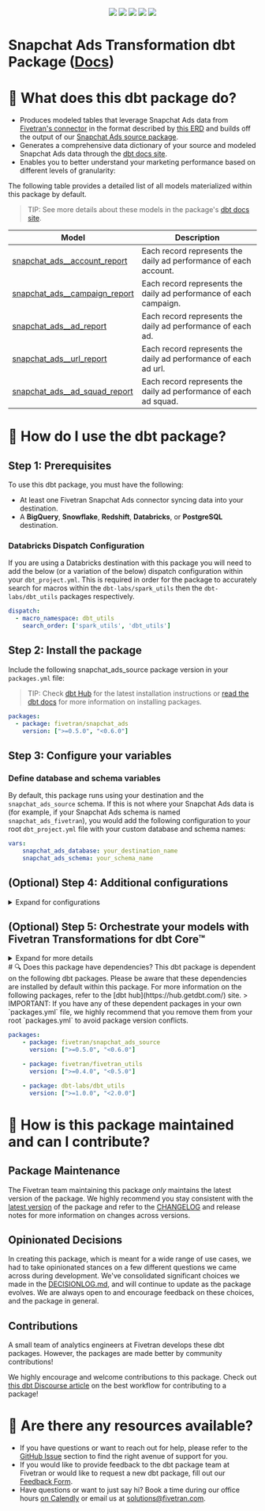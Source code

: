 <p align="center">
    <a alt="License"
        href="https://github.com/fivetran/dbt_snapchat_ads/blob/main/LICENSE">
        <img src="https://img.shields.io/badge/License-Apache%202.0-blue.svg" /></a>
    <a alt="Fivetran-Release"
        href="https://fivetran.com/docs/getting-started/core-concepts#releasephases">
        <img src="https://img.shields.io/badge/Fivetran Release Phase-_Beta-orange.svg" /></a>
    <a alt="dbt-core">
        <img src="https://img.shields.io/badge/dbt_Core™_version->=1.3.0_,<2.0.0-orange.svg" /></a>
    <a alt="Maintained?">
        <img src="https://img.shields.io/badge/Maintained%3F-yes-green.svg" /></a>
    <a alt="PRs">
        <img src="https://img.shields.io/badge/Contributions-welcome-blueviolet" /></a>
</p>

# Snapchat Ads Transformation dbt Package ([Docs](https://fivetran.github.io/dbt_snapchat_ads/))
# 📣 What does this dbt package do?
- Produces modeled tables that leverage Snapchat Ads data from [Fivetran's connector](https://fivetran.com/docs/applications/snapchat_ads) in the format described by [this ERD](https://fivetran.com/docs/applications/snapchat_ads#schemainformation) and builds off the output of our [Snapchat Ads source package](https://github.com/fivetran/dbt_snapchat_ads_source).
- Generates a comprehensive data dictionary of your source and modeled Snapchat Ads data through the [dbt docs site](https://fivetran.github.io/dbt_snapchat_ads/).
- Enables you to better understand your marketing performance based on different levels of granularity:

The following table provides a detailed list of all models materialized within this package by default. 
> TIP: See more details about these models in the package's [dbt docs site](https://fivetran.github.io/dbt_snapchat_ads/#!/overview?g_v=1&g_e=seeds).

| **Model**                    | **Description**                                                                                                        |
| ---------------------------- | ---------------------------------------------------------------------------------------------------------------------- |
| [snapchat_ads__account_report](https://fivetran.github.io/dbt_snapchat_ads/#!/model/model.snapchat_ads.snapchat_ads__account_report)     | Each record represents the daily ad performance of each account.                                                       |
| [snapchat_ads__campaign_report](https://fivetran.github.io/dbt_snapchat_ads/#!/model/model.snapchat_ads.snapchat_ads__campaign_report)    | Each record represents the daily ad performance of each campaign.                                                      |
| [snapchat_ads__ad_report](https://fivetran.github.io/dbt_snapchat_ads/#!/model/model.snapchat_ads.snapchat_ads__ad_report)          | Each record represents the daily ad performance of each ad.                                                            |
| [snapchat_ads__url_report](https://fivetran.github.io/dbt_snapchat_ads/#!/model/model.snapchat_ads.snapchat_ads__url_report)         | Each record represents the daily ad performance of each ad url.                                                           |
| [snapchat_ads__ad_squad_report](https://fivetran.github.io/dbt_snapchat_ads/#!/model/model.snapchat_ads.snapchat_ads__ad_squad_report)    | Each record represents the daily ad performance of each ad squad.         
# 🎯 How do I use the dbt package?

## Step 1: Prerequisites
To use this dbt package, you must have the following:

- At least one Fivetran Snapchat Ads connector syncing data into your destination.
- A **BigQuery**, **Snowflake**, **Redshift**, **Databricks**, or **PostgreSQL** destination.

### Databricks Dispatch Configuration
If you are using a Databricks destination with this package you will need to add the below (or a variation of the below) dispatch configuration within your `dbt_project.yml`. This is required in order for the package to accurately search for macros within the `dbt-labs/spark_utils` then the `dbt-labs/dbt_utils` packages respectively.
```yml
dispatch:
  - macro_namespace: dbt_utils
    search_order: ['spark_utils', 'dbt_utils']
```

## Step 2: Install the package
Include the following snapchat_ads_source package version in your `packages.yml` file:
> TIP: Check [dbt Hub](https://hub.getdbt.com/) for the latest installation instructions or [read the dbt docs](https://docs.getdbt.com/docs/package-management) for more information on installing packages.
```yaml
packages:
  - package: fivetran/snapchat_ads
    version: [">=0.5.0", "<0.6.0"]

```
## Step 3: Configure your variables

### Define database and schema variables
By default, this package runs using your destination and the `snapchat_ads_source` schema. If this is not where your Snapchat Ads data is (for example, if your Snapchat Ads schema is named `snapchat_ads_fivetran`), you would add the following configuration to your root `dbt_project.yml` file with your custom database and schema names:

```yml
vars:
    snapchat_ads_database: your_destination_name
    snapchat_ads_schema: your_schema_name 
```

## (Optional) Step 4: Additional configurations
<details><summary>Expand for configurations</summary>

## Enable records to have null urls
The default behavior for the `snapchat_ads__url_report` end model is to filter out records having null URL fields, however you are able to turn off this filter if necessary. This is done by setting one of the variables below to `True` in your `dbt_project.yml` file. 
> Note that using the variable `allow_ad_reporting_null_urls` will allow records with null urls for ALL Fivetran ad packages included in your project.

```yml
vars:
  allow_snapchat_ads_null_urls: True # Use this variable to allow null urls for dbt_snapchat_ads only. Default is False. 
  allow_ad_reporting_null_urls: True # Use this variable to allow null urls for ALL Fivetran ad packages included in your project. Default is False. 
```

### Passing Through Additional Metrics
By default, this package will select `clicks`, `impressions`, and `cost` from the source reporting tables to store into the staging models. If you would like to pass through additional metrics to the staging models, add the below configurations to your `dbt_project.yml` file. These variables allow for the pass-through fields to be aliased (`alias`) if desired, but not required. Use the below format for declaring the respective pass-through variables:

>**Note** Please ensure you exercised due diligence when adding metrics to these models. The metrics added by default (taps, impressions, and spend) have been vetted by the Fivetran team maintaining this package for accuracy. There are metrics included within the source reports, for example metric averages, which may be inaccurately represented at the grain for reports created in this package. You will want to ensure whichever metrics you pass through are indeed appropriate to aggregate at the respective reporting levels provided in this package.

```yml
vars:
    snapchat_ads__ad_hourly_passthrough_metrics: 
      - name: "new_custom_field"
        alias: "custom_field"
    snapchat_ads__ad_squad_hourly_passthrough_metrics:
      - name: "this_field"
    snapchat_ads__campaign_hourly_report_passthrough_metrics:
      - name: "unique_string_field"
        alias: "field_id"
```

### Change the source table references
If an individual source table has a different name than the package expects, add the table name as it appears in your destination to the respective variable:
> IMPORTANT: See this project's [`dbt_project.yml`](https://github.com/fivetran/dbt_snapchat_ads_source/blob/main/dbt_project.yml) variable declarations to see the expected names.
    
```yml
vars:
    snapchat_ads_<default_source_table_name>_identifier: your_table_name 
```
    
### Change the build schema
By default, this package builds the Snapchat Ads staging models within a schema titled (`<target_schema>` + `_stg_snapchat_ads`) and your Snapchat Ads modeling models within a schema titled (`<target_schema>` + `_snapchat_ads`) in your destination. If this is not where you would like your Snapchat Ads data to be written to, add the following configuration to your root `dbt_project.yml` file:

```yml
models:
    snapchat_ads_source:
      +schema: my_new_schema_name # leave blank for just the target_schema
    snapchat_ads:
      +schema: my_new_schema_name # leave blank for just the target_schema
```

</details>

## (Optional) Step 5: Orchestrate your models with Fivetran Transformations for dbt Core™
<details><summary>Expand for more details</summary>
    
Fivetran offers the ability for you to orchestrate your dbt project through [Fivetran Transformations for dbt Core™](https://fivetran.com/docs/transformations/dbt). Learn how to set up your project for orchestration through Fivetran in our [Transformations for dbt Core setup guides](https://fivetran.com/docs/transformations/dbt#setupguide).

</details>
# 🔍 Does this package have dependencies?
This dbt package is dependent on the following dbt packages. Please be aware that these dependencies are installed by default within this package. For more information on the following packages, refer to the [dbt hub](https://hub.getdbt.com/) site.
> IMPORTANT: If you have any of these dependent packages in your own `packages.yml` file, we highly recommend that you remove them from your root `packages.yml` to avoid package version conflicts.
    
```yml
packages:
    - package: fivetran/snapchat_ads_source
      version: [">=0.5.0", "<0.6.0"]

    - package: fivetran/fivetran_utils
      version: [">=0.4.0", "<0.5.0"]

    - package: dbt-labs/dbt_utils
      version: [">=1.0.0", "<2.0.0"]
```
# 🙌 How is this package maintained and can I contribute?
## Package Maintenance
The Fivetran team maintaining this package _only_ maintains the latest version of the package. We highly recommend you stay consistent with the [latest version](https://hub.getdbt.com/fivetran/snapchat_ads/latest/) of the package and refer to the [CHANGELOG](https://github.com/fivetran/dbt_snapchat_ads/blob/main/CHANGELOG.md) and release notes for more information on changes across versions.

## Opinionated Decisions
In creating this package, which is meant for a wide range of use cases, we had to take opinionated stances on a few different questions we came across during development. We've consolidated significant choices we made in the [DECISIONLOG.md](https://github.com/fivetran/dbt_snapchat_ads/blob/main/DECISIONLOG.md), and will continue to update as the package evolves. We are always open to and encourage feedback on these choices, and the package in general.

## Contributions
A small team of analytics engineers at Fivetran develops these dbt packages. However, the packages are made better by community contributions! 

We highly encourage and welcome contributions to this package. Check out [this dbt Discourse article](https://discourse.getdbt.com/t/contributing-to-a-dbt-package/657) on the best workflow for contributing to a package!

# 🏪 Are there any resources available?
- If you have questions or want to reach out for help, please refer to the [GitHub Issue](https://github.com/fivetran/dbt_snapchat_ads/issues/new/choose) section to find the right avenue of support for you.
- If you would like to provide feedback to the dbt package team at Fivetran or would like to request a new dbt package, fill out our [Feedback Form](https://www.surveymonkey.com/r/DQ7K7WW).
- Have questions or want to just say hi? Book a time during our office hours [on Calendly](https://calendly.com/fivetran-solutions-team/fivetran-solutions-team-office-hours) or email us at solutions@fivetran.com.
